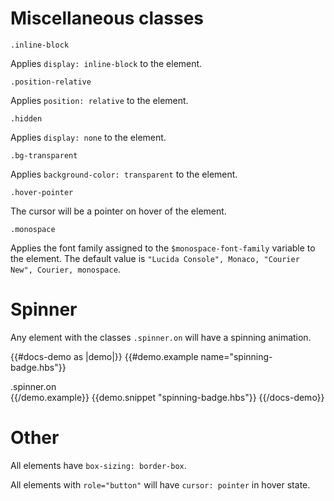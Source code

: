 # Miscellaneous classes

    .inline-block

Applies `display: inline-block` to the element.

    .position-relative

Applies `position: relative` to the element.

    .hidden

Applies `display: none` to the element.

    .bg-transparent

Applies `background-color: transparent` to the element.

    .hover-pointer 

The cursor will be a pointer on hover of the element.

    .monospace
  
Applies the font family assigned to the `$monospace-font-family` variable to the element. The default value is `"Lucida Console", Monaco, "Courier New", Courier, monospace`.

# Spinner

Any element with the classes `.spinner.on` will have a spinning animation.

{{#docs-demo as |demo|}}
  {{#demo.example name="spinning-badge.hbs"}}
      <div class="spinner on badge badge-success">
        .spinner.on
      </div>
    {{/demo.example}}
  {{demo.snippet "spinning-badge.hbs"}}
{{/docs-demo}}

# Other

All elements have `box-sizing: border-box`.

All elements with `role="button"` will have `cursor: pointer` in hover state.